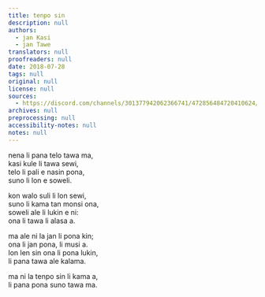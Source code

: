 ```yaml
---
title: tenpo sin
description: null
authors:
  - jan Kasi
  - jan Tawe
translators: null
proofreaders: null
date: 2018-07-28
tags: null
original: null
license: null
sources:
  - https://discord.com/channels/301377942062366741/472856484720410624/472856713003925505
archives: null
preprocessing: null
accessibility-notes: null
notes: null
---
```


nena li pana telo tawa ma,  \
kasi kule li tawa sewi,  \
telo li pali e nasin pona,  \
suno li lon e soweli.

kon walo suli li lon sewi,  \
suno li kama tan monsi ona,  \
soweli ale li lukin e ni:  \
ona li tawa li alasa a.

ma ale ni la jan li pona kin;  \
ona li jan pona, li musi a.  \
lon len sin ona li pona lukin,  \
li pana tawa ale kalama.

ma ni la tenpo sin li kama a,  \
li pana pona suno tawa ma.
